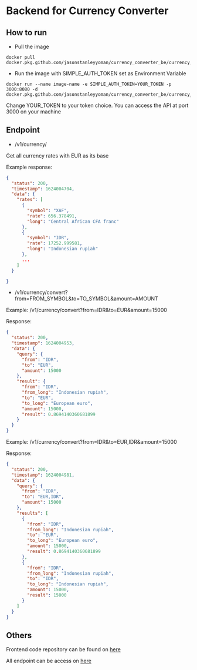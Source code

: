 # Backend for Currency Converter


## How to run

- Pull the image

```docker 
docker pull docker.pkg.github.com/jasonstanleyyoman/currency_converter_be/currency_api:latest
```

- Run the image with SIMPLE_AUTH_TOKEN set as Environment Variable
```docker 
docker run --name image-name -e SIMPLE_AUTH_TOKEN=YOUR_TOKEN -p 3000:8080 -d docker.pkg.github.com/jasonstanleyyoman/currency_converter_be/currency_api:latest
```
Change YOUR_TOKEN to your token choice. You can access the API at port 3000 on your machine

## Endpoint

- /v1/currency/

Get all currency rates with EUR as its base

Example response:

```json
{
  "status": 200,
  "timestamp": 1624004704,
  "data": {
    "rates": [
      {
        "symbol": "XAF",
        "rate": 656.378491,
        "long": "Central African CFA franc"
      },
      {
        "symbol": "IDR",
        "rate": 17252.999581,
        "long": "Indonesian rupiah"
      },
      ...
    ]
  }

}
```

- /v1/currency/convert?from=FROM_SYMBOL&to=TO_SYMBOL&amount=AMOUNT

Example: /v1/currency/convert?from=IDR&to=EUR&amount=15000

Response:

```json
{
  "status": 200,
  "timestamp": 1624004953,
  "data": {
    "query": {
      "from": "IDR",
      "to": "EUR",
      "amount": 15000
    },
    "result": {
      "from": "IDR",
      "from_long": "Indonesian rupiah",
      "to": "EUR",
      "to_long": "European euro",
      "amount": 15000,
      "result": 0.8694140360681899
    }
  }
}
```

Example: /v1/currency/convert?from=IDR&to=EUR,IDR&amount=15000

Response:

```json
{
  "status": 200,
  "timestamp": 1624004981,
  "data": {
    "query": {
      "from": "IDR",
      "to": "EUR,IDR",
      "amount": 15000
    },
    "results": [
      {
        "from": "IDR",
        "from_long": "Indonesian rupiah",
        "to": "EUR",
        "to_long": "European euro",
        "amount": 15000,
        "result": 0.8694140360681899
      },
      {
        "from": "IDR",
        "from_long": "Indonesian rupiah",
        "to": "IDR",
        "to_long": "Indonesian rupiah",
        "amount": 15000,
        "result": 15000
      }
    ]
  }
}
```

## Others
Frontend code repository can be found on [here](https://github.com/jasonstanleyyoman/currency_converter_fe)

All endpoint can be access on [here](https://jason-currency-converter.herokuapp.com/)
